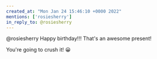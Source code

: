 ```yaml
---
created_at: "Mon Jan 24 15:46:10 +0000 2022"
mentions: ['rosiesherry']
in_reply_to: @rosiesherry
---
```


@rosiesherry Happy birthday!!! That's an awesome present!

You're going to crush it! 😀